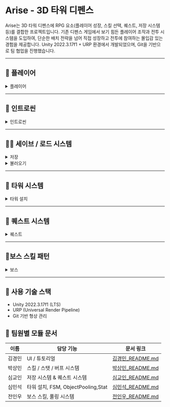 # Arise - 3D 타워 디펜스

Arise는 3D 타워 디펜스에 RPG 요소(플레이어 성장, 스킬 선택, 퀘스트, 저장 시스템 등)를 결합한 프로젝트입니다.
기존 디펜스 게임에서 보기 힘든 플레이어 조작과 전투 시스템을 도입하여, 단순한 배치 전략을 넘어 직접 성장하고 전투에 참여하는 몰입감 있는 경험을 제공합니다.
Unity 2022.3.17f1 + URP 환경에서 개발되었으며, Git을 기반으로 팀 협업을 진행했습니다.

---

## 🧑 플레이어
<details>
<summary>플레이어</summary>

- WASD로 캐릭터를 이동할 수 있습니다.
- Shift를 누른 상태로 이동시 달릴 수 있습니다.
- 적이 근접하면 자동으로 공격을 합니다.
- Z,X,C로 스킬을 사용할 수 있습니다.
- 스테이지가 클리어되면 패시브 스킬을 선택해서 캐릭터를 강화할 수 있습니다.
![Movie_018](https://github.com/user-attachments/assets/3d2085b9-90b7-474c-9f99-39869aa28f9b)
![Movie_019](https://github.com/user-attachments/assets/385a86f7-3535-4a61-a449-bd691b82d9bc)
![Movie_020](https://github.com/user-attachments/assets/2276a4b5-9eeb-4135-b7de-b3ec43297b9b)

</div>
</details>

---

## 🎥 인트로씬
<details>
<summary>인트로씬</summary>

- 인트로씬입니다.
- 씨네머신을 사용하여 역동적인 카메라 이동을 구현했습니다.
![Movie_025](https://github.com/user-attachments/assets/1a5c904d-0a9b-4b33-ba67-088b9c685359)

</div>
</details>

---


## 🧬💾 세이브 / 로드 시스템
<details>
<summary>저장</summary>
- 플레이도중 S키를 눌러 게임의 상태를 저장합니다.
- 플레이어 위치, 타워 배치, 스테이지 정보등이 저장됩니다.

 ![Movie_029](https://github.com/user-attachments/assets/fce5c15e-5dfa-4e77-9509-e88271f3e286)
</div>
</details>
<details>
<summary>불러오기</summary>
- 플레이 도중 L키를 눌러 이전에 저장한 게임 상태를 불러옵니다.
- 플레이어 위치, 타워 배치, 스테이지 정보등이 불러와집니다. 

 ![Movie_031](https://github.com/user-attachments/assets/a51f5c4e-3907-495a-b2a9-a1b5eedd2bcd)
</div>
</details>

---
 ## 🏰 타워 시스템
<details>
<summary>타워 설치</summary>

- 오른쪽 화살표를 눌러 타워 설치 모드로 진입하여 타워를 설치할 수 있습니다.
- 설치 가능한 구역이면 초록색, 불가능한 구역이면 빨간색으로 표시됩니다.
- 설치된 타워를 클릭하여 업그레이드, 제거가 가능합니다.
![Movie_006](https://github.com/user-attachments/assets/ccafee1c-af4b-49cd-a38b-5cf4f96f08f1)

### 구조도
![Image](https://github.com/user-attachments/assets/9543f5b6-9ec6-4c07-b7e6-159dbdc9f723)

### 핵심 기능
- 실시간 배치 미리보기: BuildingGhost는 SetMaterialColor와 SetPosition으로 설치 가능 여부 및 위치를 실시간 반영합니다.
- 그리드 충돌 검사: GridManager.CanPlaceBuilding()에서 GridCell을 기반으로 설치 가능 여부를 판단.
- 설치 완료 시 타워 FSM 상태 Build -> Idle 전이
- 배치 처리: BuildingPlacer에서 설치 확정 시, PlaceBuilding()을 통해 실제 위치에 오브젝트를 정렬 및 GridCell에 등록합니다.

</div>
</details>

---

## 📜 퀘스트 시스템
<details>
<summary>퀘스트</summary>
 - 퀘스트 시스템입니다.
 - 다양한 퀘스트를 통해 게임의 목표성을 부여합니다.

 ![Movie_032](https://github.com/user-attachments/assets/550534e3-8968-41ef-a568-efa05da150f6)

</div>
</details>

---
##  🗿보스 스킬 패턴
<details>
<summary>보스</summary>
 -보스의 스킬 시전 모습입니다.
 -타워를 부시거나 디버프를 걸 수 있습니다.
 
![Image](https://github.com/user-attachments/assets/c4298b75-27a3-4583-893f-d059a06f6785)

![Image](https://github.com/user-attachments/assets/bca58867-9a85-4a39-92d7-da4a94a78693)

</div>
</details>

---

## 🔩 사용 기술 스택
- Unity 2022.3.17f1 (LTS)
- URP (Universal Render Pipeline)
- Git 기반 형상 관리


## 👥 팀원별 모듈 문서

| 이름 | 담당 기능 | 문서 링크 |
|------|-----------|-----------|
| 김경민 | UI / 튜토리얼        | [김경민_README.md](./Members/README_rudals4469.md) |
| 박상민 | 스킬 / 스탯 / 버프 시스템 | [박상민_README.md](./Members/README_Sangmin1008.md) |
| 심교인 | 저장 시스템 & 퀘스트 시스템    | [심교인_README.md](./Members/README_Simkyoin.md) |
| 심민석 | 타워 설치, FSM, ObjectPooling,Stat     | [심민석_README.md](./Members/README_Shimminseok.md) |
| 전인우 | 보스 스킬, 풀링 시스템     | [전인우_README.md](./Members/README_InwooJeon.md) |
